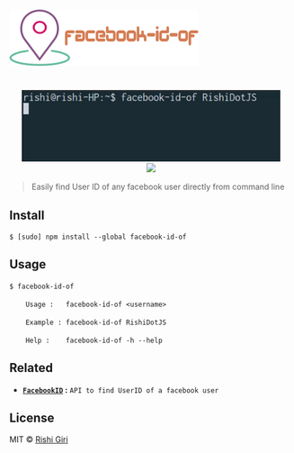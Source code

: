 # ![faceook-id-of](media/fb.png)
<p align="center">
	<br>
	<img width="460" src="media/fb.gif" alt="facebook-id-of">
	<br>
	<a href="https://travis-ci.org/CodeDotJS/facebook-id-of">
	<img src="https://travis-ci.org/CodeDotJS/facebook-id-of.svg?branch=master">
	</a>
</p>

> Easily find User ID of any facebook user directly from command line

## Install

```
$ [sudo] npm install --global facebook-id-of
```

## Usage

```
$ facebook-id-of

	Usage :   facebook-id-of <username>

	Example : facebook-id-of RishiDotJS

	Help :    facebook-id-of -h --help

```

## Related

- __[`FacebookID`](https://github.com/CodeDotJS/facebookid) :__ `API to find UserID of a facebook user`

## License

MIT © [Rishi Giri](http://rishigiri.com)
